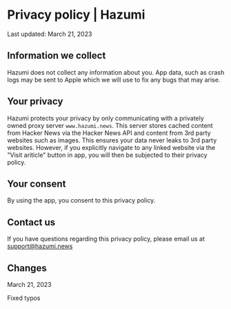 # Privacy policy | Hazumi
Last updated: March 21, 2023

## Information we collect
Hazumi does not collect any information about you. App data, such as crash logs may be sent to Apple which we will use to fix any bugs that may arise.

## Your privacy
Hazumi protects your privacy by only communicating with a privately owned proxy server `www.hazumi.news`. 
This server stores cached content from Hacker News via the Hacker News API and content from 3rd party websites such as images. 
This ensures your data never leaks to 3rd party websites.
However, if you explicitly navigate to any linked website via the "Visit ariticle" button in app, you will then be subjected to their privacy policy.

## Your consent
By using the app, you consent to this privacy policy.

## Contact us
If you have questions regarding this privacy policy, please email us at support@hazumi.news

## Changes
March 21, 2023

Fixed typos
